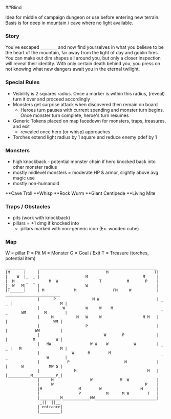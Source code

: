 ##Blind

Idea for middle of campaign dungeon or use before entering new terrain.  
Basis is for deep in mountain / cave where no light available.

### Story
You've escaped ________ and now find yourselves in what you believe to be the heart of the mountain, far away from the 
light of day and goblin fires.  You can make out dim shapes all around you, but only a closer inspection will reveal their identity.
With only certain death behind you, you press on not knowing what new dangers await you in the eternal twilight.

### Special Rules 
  - Visbility is 2 squares radius.  Once a marker is within this radius, (reveal) turn it over and proceed accordingly
  - Monsters get surprise attack when discovered then remain on board
    - Heroes turn pauses with current spending and monster turn begins.  Once monster turn complete, heroe's turn resumes
  - Generic Tokens placed on map facedown for monsters, traps, treasures, and exit
    - revealed once hero (or whisp) approaches
  - Torches extend light radius by 1 square and reduce enemy pdef by 1
  
### Monsters
  * high knockback - potential monster chain if hero knocked back into other monster radius
  * mostly midlevel monsters = moderate HP & armor, slightly above avg magic use
  * mostly non-humanoid

  **Cave Troll
  **Whisp
  **Rock Wurm
  **Giant Centipede
  **Living Mite
  
### Traps / Obstacles
  - pits (work with knockback)
  - pillars = +1 dmg if knocked into
    - pillars marked with non-generic icon (Ex. wooden cube)
  
### Map
  W = pillar
  P = Pit
  M = Monster
  G = Goal / Exit
  T = Treasure (torches, potential item)
  
    _________     ____________________________________________________
    |M      |     |                             M                    T|
    |    W  |_  _ |                    M                        M     |
    |  M     _  _      M  W                  T           M       P    |
    |  W   M|     |                    W                              |
    |T______|     | M             M                PM     W           |     ________________________
                  |      P                M W                         | _ _ |                     M |
                  |          W         W     W    M                     _ _      WM        M        |
                  |     M          M   W     W                  M M   |     |                    WM |
                  |                    P                              |     |            WW         |
                  |                            W       P              |     |           M         W |
                  |   MW                 W W    W           W         | _ _ |   M                 M |
                  |              W      M        M                      _ _                 W       |
                  |            P                        M             |     |      W           MW G |
                  |               M                               M   |     |__________M__________P_|
                  |     M                W            M  W            | 
                  |     W                                        P    |
                  |M                M        W                 M      |
                  |                 P           M      M W        T   |
                  |_________M____________MW___________________________|
                   _||  ||__
                  | entrance|
                  |_________|

